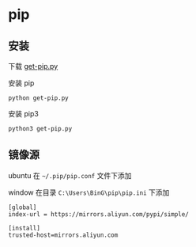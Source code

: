 # pip

## 安装
下载 [get-pip.py](https://bootstrap.pypa.io/get-pip.py)

安装 pip

```
python get-pip.py
```

安装 pip3

```
python3 get-pip.py
```

## 镜像源

ubuntu
在 `~/.pip/pip.conf` 文件下添加

window
在目录 `C:\Users\BinG\pip\pip.ini` 下添加

```
[global]
index-url = https://mirrors.aliyun.com/pypi/simple/

[install]
trusted-host=mirrors.aliyun.com
```


